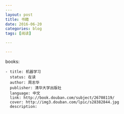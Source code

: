 ```yaml
---
​---
layout: post
title: 书籍
date: 2016-06-20
categories: blog
tags: [阅读]

​---

---
```


books: 

    - title: 机器学习
      status: 在读
      author: 周志华
      publisher: 清华大学出版社
      language: 中文
      link: http://book.douban.com/subject/26708119/          
      cover: http://img3.douban.com/lpic/s28382844.jpg
      description: 
    
